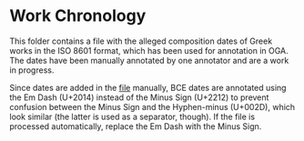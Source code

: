 # Work Chronology

This folder contains a file with the alleged composition dates of Greek 
works in the ISO 8601 format, which has been used for annotation in OGA. 
The dates have been manually annotated by one annotator 
and are a work in progress.

Since dates are added in the [file](./texts/chronology_greek_works.xml) manually, BCE dates are annotated using the Em Dash (U+2014)
instead of the Minus Sign (U+2212) to prevent confusion between the Minus Sign
and the Hyphen-minus (U+002D), which look similar (the latter is used as a separator, though). 
If the file is processed automatically, replace the Em Dash with the Minus Sign.
